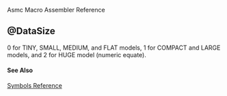 Asmc Macro Assembler Reference

## @DataSize

0 for TINY, SMALL, MEDIUM, and FLAT models, 1 for COMPACT and LARGE models, and 2 for HUGE model (numeric equate).

#### See Also

[Symbols Reference](readme.md)
